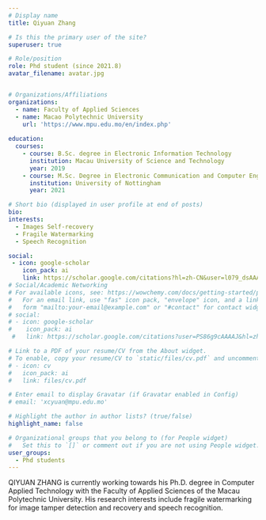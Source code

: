 ```yaml
---
# Display name
title: Qiyuan Zhang

# Is this the primary user of the site?
superuser: true

# Role/position
role: Phd student (since 2021.8)
avatar_filename: avatar.jpg


# Organizations/Affiliations
organizations:
  - name: Faculty of Applied Sciences
  - name: Macao Polytechnic University 
    url: 'https://www.mpu.edu.mo/en/index.php'
  
education:
  courses:
    - course: B.Sc. degree in Electronic Information Technology
      institution: Macau University of Science and Technology
      year: 2019
    - course: M.Sc. Degree in Electronic Communication and Computer Engineering
      institution: University of Nottingham
      year: 2021

# Short bio (displayed in user profile at end of posts)
bio:
interests:
  - Images Self-recovery
  - Fragile Watermarking
  - Speech Recognition

social:
 - icon: google-scholar
    icon_pack: ai
    link: https://scholar.google.com/citations?hl=zh-CN&user=l079_dsAAAAJ
# Social/Academic Networking
# For available icons, see: https://wowchemy.com/docs/getting-started/page-builder/#icons
#   For an email link, use "fas" icon pack, "envelope" icon, and a link in the
#   form "mailto:your-email@example.com" or "#contact" for contact widget.
# social:
# - icon: google-scholar
#    icon_pack: ai
 #   link: https://scholar.google.com/citations?user=PS86g9cAAAAJ&hl=zh-CN

# Link to a PDF of your resume/CV from the About widget.
# To enable, copy your resume/CV to `static/files/cv.pdf` and uncomment the lines below.
# - icon: cv
#   icon_pack: ai
#   link: files/cv.pdf

# Enter email to display Gravatar (if Gravatar enabled in Config)
# email: 'xcyuan@mpu.edu.mo'

# Highlight the author in author lists? (true/false)
highlight_name: false

# Organizational groups that you belong to (for People widget)
#   Set this to `[]` or comment out if you are not using People widget.
user_groups:
  - Phd students
---
```


QIYUAN ZHANG is currently working towards his Ph.D. degree in Computer Applied Technology with the Faculty of Applied Sciences of the Macau Polytechnic University. His research interests include fragile watermarking for image tamper detection and recovery and speech recognition.

